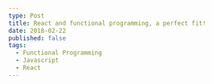 ```yaml
---
type: Post
title: React and functional programming, a perfect fit!
date: 2018-02-22
published: false
tags:
  - Functional Programming
  - Javascript
  - React
---
```

